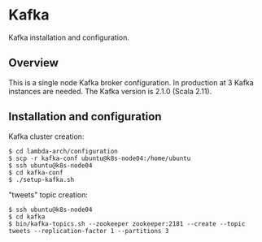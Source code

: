 # Kafka
Kafka installation and configuration.

## Overview
This is a single node Kafka broker configuration. In production at 3 Kafka instances are needed.
The Kafka version is 2.1.0 (Scala 2.11).

## Installation and configuration
Kafka cluster creation:
```console
$ cd lambda-arch/configuration
$ scp -r kafka-conf ubuntu@k8s-node04:/home/ubuntu
$ ssh ubuntu@k8s-node04
$ cd kafka-conf
$ ./setup-kafka.sh
```
"tweets" topic creation:
```console
$ ssh ubuntu@k8s-node04
$ cd kafka
$ bin/kafka-topics.sh --zookeeper zookeeper:2181 --create --topic tweets --replication-factor 1 --partitions 3
```
